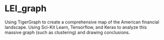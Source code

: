# LEI_graph
Using TigerGraph to create a comprehensive map of the American financial landscape. Using Sci-Kit Learn, Tensorflow, and Keras to analyze this massive graph (such as clustering) and drawing conclusions.
